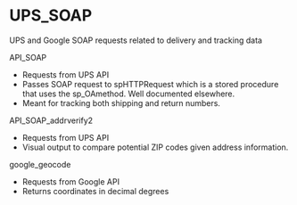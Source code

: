 # UPS_SOAP
UPS and Google SOAP requests related to delivery and tracking data

API_SOAP
- Requests from UPS API
- Passes SOAP request to spHTTPRequest which is a stored procedure that uses the sp_OAmethod. Well documented elsewhere.
- Meant for tracking both shipping and return numbers.

API_SOAP_addrverify2
- Requests from UPS API
- Visual output to compare potential ZIP codes given address information.

google_geocode
- Requests from Google API
- Returns coordinates in decimal degrees
